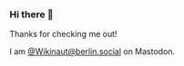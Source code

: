 ### Hi there 👋

Thanks for checking me out!

I am <a rel="me" href="https://berlin.social/@wikinaut">@Wikinaut@berlin.social</a> on Mastodon.  

<!--
**Wikinaut/Wikinaut** is a ✨ _special_ ✨ repository because its `README.md` (this file) appears on your GitHub profile.

Here are some ideas to get you started:

- 🔭 I’m currently working on ...
- 🌱 I’m currently learning ...
- 👯 I’m looking to collaborate on ...
- 🤔 I’m looking for help with ...
- 💬 Ask me about ...
- 📫 How to reach me: ...
- 😄 Pronouns: ...
- ⚡ Fun fact: ...
-->
